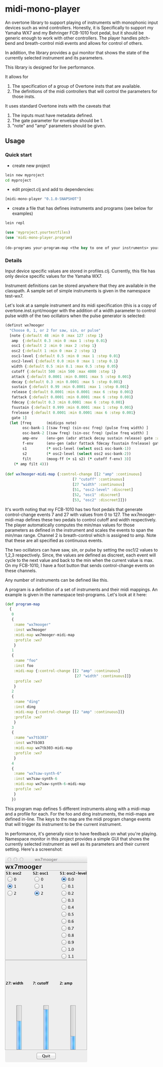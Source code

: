 # midi-mono-player

An overtone library to support playing of instruments with monophonic input devices such as
wind controllers. Honestly, it is Specifically to support my Yamaha WX7 and my Behringer FCB-1010
foot pedal, but it should be generic enough to work with other controllers. The player handles
pitch-bend and breath-control midi events and allows for control of others.

In addition, the library provides a gui monitor that shows the state of the currently selected instrument
and its parameters.

This library is designed for live performance.

It allows for

1. The specification of a group of Overtone insts that are available.
2. The definitions of the midi controllers that will control the parameters for those insts.


It uses standard Overtone insts with the caveats that

1. The inputs must have metadata defined.
2. The gate parameter for envelope should be 1.
3. "note" and "amp" parameters should be given.

## Usage

### Quick start

* create new project

```sh
lein new myproject
cd myproject
```

* edit project.clj and add to dependencies:

```clj
[midi-mono-player "0.1.0-SNAPSHOT"]
```

* create a file that has defines instruments and programs (see below for examples)

```sh
lein repl
```

```clj
(use 'myproject.yourtestfiles)
(use 'midi-mono-player.program)

(do-programs your-program-map <the key to one of your instruments> your-profile-map)
```

### Details

Input device specific values are stored in profiles.clj. Currently, this file has only
device specific values for the Yamaha WX7.

Instrument definitions can be stored anywhere that they are available in the classpath. A sample set of simple
instruments is given in the namespace test-wx7.

Let's look at a sample instrument and its midi specification (this is a copy of overtone.inst.synt/mooger
with the addition of a width parameter to control pulse width of the two ocillators when the pulse generator
is selected:

```clj
(definst wx7mooger
  "Choose 0, 1, or 2 for saw, sin, or pulse"
  [note {:default 48 :min 0 :max 127 :step 1}
   amp  {:default 0.3 :min 0 :max 1 :step 0.01}
   osc1 {:default 2 :min 0 :max 2 :step 1}
   osc2 {:default 1 :min 0 :max 2 :step 1}
   osc1-level {:default 0.5 :min 0 :max 1 :step 0.01}
   osc2-level {:default 0.0 :min 0 :max 1 :step 0.1}
   width {:default 0.5 :min 0.1 :max 0.5 :step 0.05}
   cutoff {:default 500 :min 500 :max 4000 :step 1}
   attack {:default 0.0001 :min 0.0001 :max 5 :step 0.001}
   decay {:default 0.3 :min 0.0001 :max 5 :step 0.001}
   sustain {:default 0.99 :min 0.0001 :max 1 :step 0.001}
   release {:default 0.0001 :min 0.0001 :max 6 :step 0.001}
   fattack {:default 0.0001 :min 0.0001 :max 6 :step 0.001}
   fdecay {:default 0.3 :min 0.0001 :max 6 :step 0.001}
   fsustain {:default 0.999 :min 0.0001 :max 1 :step 0.001}
   frelease {:default 0.0001 :min 0.0001 :max 6 :step 0.001}
   gate 1]
  (let [freq       (midicps note)
        osc-bank-1 [(saw freq) (sin-osc freq) (pulse freq width) ]
        osc-bank-2 [(saw freq) (sin-osc freq) (pulse freq width) ]
        amp-env    (env-gen (adsr attack decay sustain release) gate :action FREE)
        f-env      (env-gen (adsr fattack fdecay fsustain frelease) gate)
        s1         (* osc1-level (select osc1 osc-bank-1))
        s2         (* osc2-level (select osc2 osc-bank-2))
        filt       (moog-ff (+ s1 s2) (* cutoff f-env) 3)]
    (* amp filt 4)))

(def wx7mooger-midi-map {:control-change [[2 "amp" :continuous]
                               [7 "cutoff" :continuous]
                               [27 "width" :continuous]
                               [51, "osc2-level" :discreet]
                               [52, "osc1" :discreet]
                               [53, "osc2" :discreet]]})
```
It's worth noting that my FCB-1010 has two foot pedals that generate control-change events 7 and 27
with values from 0 to 127. The wx7mooger-midi-map defines these two pedals to control cutoff and width
respectively. The player automatically computes the min/max values for those parameters as defined
in the instrument and scales the events to span the min/max range. Channel 2 is breath-control which
is assigned to amp. Note that these are all specified as continuous events.

The two ocillators can have saw, sin, or pulse by setting the osc1/2 values to 1,2,3 respectively. Since,
the values are defined as discreet, each event will cycle to the next value and back to the min when the
current value is max. On my FCB-1010, I have a foot button that sends control-change events on these channels.

Any number of instruments can be defined like this.

A program is a definition of a set of instruments and their midi mappings. An example is given in the
namespace test-programs. Let's look at it here:

```clj
(def program-map
  {
   0
   {
    :name "wx7mooger"
    :inst wx7mooger
    :midi-map wx7mooger-midi-map
    :profile :wx7
    }
   1
   {
    :name "foo"
    :inst foo
    :midi-map {:control-change [[2 "amp" :continuous]
                                [27 "width" :continuous]]}
    :profile :wx7
    }
   2
   {
    :name "ding"
    :inst ding
    :midi-map {:control-change [[2 "amp" :continuous]]}
    :profile :wx7
    }
   3
   {
    :name "wx7tb303"
    :inst wx7tb303
    :midi-map wx7tb303-midi-map
    :profile :wx7
    }
   4
   {
    :name "wx7saw-synth-6"
    :inst wx7saw-synth-6
    :midi-map wx7saw-synth-6-midi-map
    :profile :wx7
    }
   })
```

This program map defines 5 different instruments along with a midi-map and a profile for each. For the
foo and ding instruments, the midi-maps are defined in-line. The keys to the map are the midi program
change events that will trigger its instrument to be the current instrument.

In performance, it's generally nice to have feedback on what you're playing. Namespace monitor in this
project provides a simple GUI that shows the currently selected instrument as well as its parameters and
their current setting. Here's a screenshot:

<img src="https://github.com/bwanab/midi-mono-player/raw/master/doc/monitor.png" alt="monitor screenshot" />
